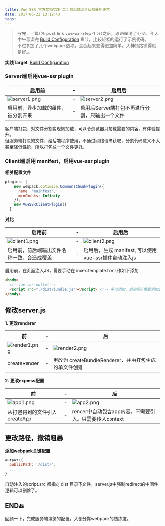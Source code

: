 ```yaml
---
title: Vue SSR 官方文档实践·二：前后端混合从粗暴到正常
date: 2017-06-22 13:12:43
tags:
---
```

> 写完上一篇{% post_link vue-ssr-step-1 %}之后，思路厘清了不少。今天中午再读完 [Build Configuration](http://ssr.vuejs.org/en/build-config.html) 章节，比较轻松的运行了示例代码。  
> 不过多加了几个webpack选项，混合起来变得更加简单。大神铺路铺得就是好。。  

**实践Target:** [Build Configuration](http://ssr.vuejs.org/en/build-config.html)

### Server端 启用vue-ssr plugin  

| 启用前| - | 启用后 |
| ------| ------ | ------ |
| ![server1.png](https://ooo.0o0.ooo/2017/06/22/594b584a3e1e8.png) | - | ![server2.png](https://ooo.0o0.ooo/2017/06/22/594b5849e0aad.png) |
| 启用前，异步加载的组件，被分割开来| - | 启用后Server端打包不再进行分割，只输出一个文件 |    

客户端打包，对文件分割实现懒加载，可以令浏览器只加载需要的内容，有体验提升。  
但服务端打包的文件，给后端程序使用，不通过网络请求获取，分割代码意义不大甚至降低性能，所以打包成一个文件更好。

### Client端 启用 manifest，启用vue-ssr plugin

**相关配置文件**  
```javascript
plugins: [
    new webpack.optimize.CommonsChunkPlugin({
      name: 'mainfest',
      minChunks: Infinity
    }),
    new VueSSRClientPlugin()
  ]
```
**对比** 

| 启用前| - | 启用后 |
| ------| ------ | ------ |
| ![client1.png](https://ooo.0o0.ooo/2017/06/22/594b5c09924cb.png) | - | ![client2.png](https://ooo.0o0.ooo/2017/06/22/594b5c0a7353b.png) |
| 启用前，前后端输出文件名称一致，会造成覆盖| - | 启用后，生成 manifest, 可以使用vue-ssr插件自动注入js |  

启用前，在页面注入JS，需要手动在 index.template.html 作如下添加 
```html
<body>
  <!--vue-ssr-outlet-->
  <script src="./dist/bundle.js"></script> <!-- 手动添加，启用后不需要添加这一行-->
</body>
```

## 修改server.js  

**1. 更改renderer**  

| 前| - | 后 |
| ------| ------ | ------ |
| ![render1.png](https://ooo.0o0.ooo/2017/06/22/594b6c340b19b.png) | - | ![render2.png](https://ooo.0o0.ooo/2017/06/22/594b6c375263e.png) |
| createRender | - | 更改为 createBundleRenderer，并由打包生成的单文件创建 |  

**2. 更改express配置** 

| 前| - | 后 |
| ------| ------ | ------ |
| ![app1.png](https://ooo.0o0.ooo/2017/06/22/594b6e36a7ecf.png) | - | ![app2.png](https://ooo.0o0.ooo/2017/06/22/594b6e3622523.png) |
| 从打包得到的文件引入createApp | - | render中自动包含app内容，不需要引入。只需要传入context |  

## 更改路径，撤销粗暴  

**添加webpack关键配置**
```javascript
output:{
  publicPath: '/dist/',
  ...
}
```
自动注入的script.src 都指向 dist 目录下文件，server.js中强制redirect的中间件逻辑可以删除了。


## END🔚   

回顾一下，完成服务端渲染的配置，大部分靠webpack的熟练度。  